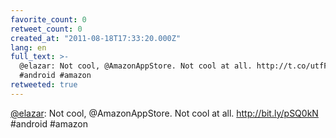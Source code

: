 ```yaml
---
favorite_count: 0
retweet_count: 0
created_at: "2011-08-18T17:33:20.000Z"
lang: en
full_text: >-
  @elazar: Not cool, @AmazonAppStore. Not cool at all. http://t.co/utfF6fr
  #android #amazon
retweeted: true
---
```


[@elazar](https://twitter.com/elazar): Not cool, @AmazonAppStore. Not cool at
all. <http://bit.ly/pSQ0kN> #android #amazon
